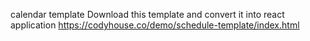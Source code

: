 calendar template
Download this template and convert it into react application
https://codyhouse.co/demo/schedule-template/index.html
